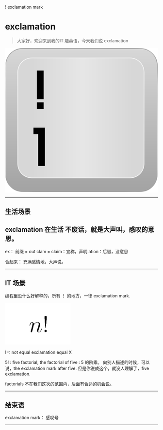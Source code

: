 

! exclamation mark

# exclamation
> 大家好，欢迎来到我的IT 趣英语，今天我们说 exclamation

![图片](https://raw.githubusercontent.com/wangtiejun001/images_markdown/master/uPic/computer_key_num_row_1-removebg-preview.png)

--- 
## 生活场景
exclamation 在生活
不废话，就是大声叫，感叹的意思。
---
ex： 前缀 = out
clam = claim：宣称，声明
ation：后缀，没意思

合起来：
充满感情地，大声说。

---
## IT 场景

编程里没什么好解释的，所有 ！ 的地方，一律
exclamation mark.

![factorial](https://raw.githubusercontent.com/wangtiejun001/images_markdown/master/uPic/n_factorial-removebg-preview.png)

!=: 
not equal
exclamation equal X

5! : five factorial, the factorial of five : 5 的阶乘。
向别人描述的时候，可以说，the exclamation mark after five.
但是你说成这个，就没人理解了，five exclamation.


factorials 不在我们这次的范围内，后面有合适的机会说。

---
## 结束语
exclamation mark： 感叹号

---
